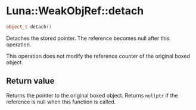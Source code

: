 # Luna::WeakObjRef::detach

```c++
object_t detach()
```

Detaches the stored pointer. The reference becomes null after this operation. 

This operation does not modify the reference counter of the original boxed object. 

## Return value
Returns the pointer to the original boxed object. Returns `nullptr` if the reference is null when this function is called. 

